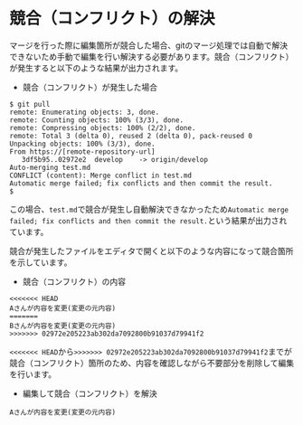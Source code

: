 # 競合（コンフリクト）の解決

マージを行った際に編集箇所が競合した場合、gitのマージ処理では自動で解決できないため手動で編集を行い解決する必要があります。競合（コンフリクト）が発生すると以下のような結果が出力されます。

* 競合（コンフリクト）が発生した場合
```
$ git pull
remote: Enumerating objects: 3, done.
remote: Counting objects: 100% (3/3), done.
remote: Compressing objects: 100% (2/2), done.
remote: Total 3 (delta 0), reused 2 (delta 0), pack-reused 0
Unpacking objects: 100% (3/3), done.
From https://[remote-repository-url]
   3df5b95..02972e2  develop    -> origin/develop
Auto-merging test.md
CONFLICT (content): Merge conflict in test.md
Automatic merge failed; fix conflicts and then commit the result.
$ 
```

この場合、`test.md`で競合が発生し自動解決できなかったため`Automatic merge failed; fix conflicts and then commit the result.`という結果が出力されています。

競合が発生したファイルをエディタで開くと以下のような内容になって競合箇所を示しています。

* 競合（コンフリクト）の内容
```
<<<<<<< HEAD
Aさんが内容を変更(変更の元内容)
=======
Bさんが内容を変更(変更の元内容)
>>>>>>> 02972e205223ab302da7092800b91037d79941f2
```

`<<<<<<< HEAD`から`>>>>>>> 02972e205223ab302da7092800b91037d79941f2`までが競合（コンフリクト）箇所のため、内容を確認しながら不要部分を削除して編集を行います。

* 編集して競合（コンフリクト）を解決
```
Aさんが内容を変更(変更の元内容)
```

